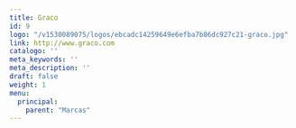 ```yaml
---
title: Graco
id: 9
logo: "/v1530089075/logos/ebcadc14259649e6efba7b86dc927c21-graco.jpg"
link: http://www.graco.com
catalogo: ''
meta_keywords: ''
meta_description: ''
draft: false
weight: 1
menu:
  principal:
    parent: "Marcas"
---
```

